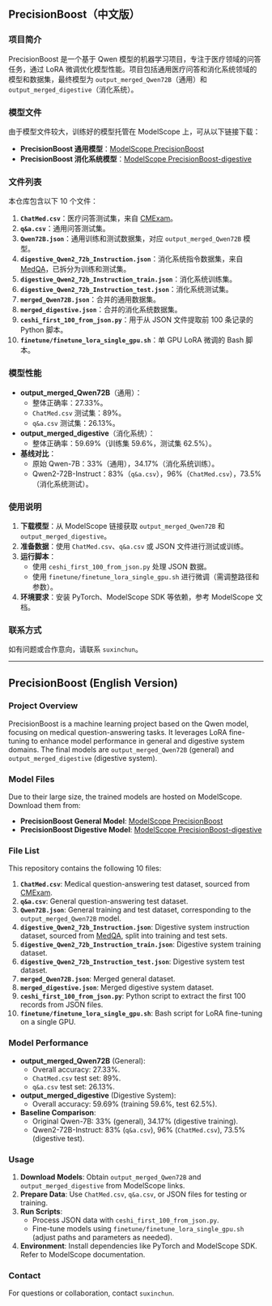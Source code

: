 ## PrecisionBoost（中文版）

### 项目简介
PrecisionBoost 是一个基于 Qwen 模型的机器学习项目，专注于医疗领域的问答任务，通过 LoRA 微调优化模型性能。项目包括通用医疗问答和消化系统领域的模型和数据集，最终模型为 `output_merged_Qwen72B`（通用）和 `output_merged_digestive`（消化系统）。

### 模型文件
由于模型文件较大，训练好的模型托管在 ModelScope 上，可从以下链接下载：
- **PrecisionBoost 通用模型**：[ModelScope PrecisionBoost](https://www.modelscope.cn/models/suxinchun/PrecisionBoost/files)
- **PrecisionBoost 消化系统模型**：[ModelScope PrecisionBoost-digestive](https://www.modelscope.cn/models/suxinchun/PrecisionBoost-digestive/files)

### 文件列表
本仓库包含以下 10 个文件：
1. **`ChatMed.csv`**：医疗问答测试集，来自 [CMExam](https://github.com/williamliujl/CMExam/blob/main/data/train.csv)。
2. **`q&a.csv`**：通用问答测试集。
3. **`Qwen72B.json`**：通用训练和测试数据集，对应 `output_merged_Qwen72B` 模型。
4. **`digestive_Qwen2_72b_Instruction.json`**：消化系统指令数据集，来自 [MedQA](https://github.com/jind11/MedQA)，已拆分为训练和测试集。
5. **`digestive_Qwen2_72b_Instruction_train.json`**：消化系统训练集。
6. **`digestive_Qwen2_72b_Instruction_test.json`**：消化系统测试集。
7. **`merged_Qwen72B.json`**：合并的通用数据集。
8. **`merged_digestive.json`**：合并的消化系统数据集。
9. **`ceshi_first_100_from_json.py`**：用于从 JSON 文件提取前 100 条记录的 Python 脚本。
10. **`finetune/finetune_lora_single_gpu.sh`**：单 GPU LoRA 微调的 Bash 脚本。

### 模型性能
- **output_merged_Qwen72B**（通用）：
  - 整体正确率：27.33%。
  - `ChatMed.csv` 测试集：89%。
  - `q&a.csv` 测试集：26.13%。
- **output_merged_digestive**（消化系统）：
  - 整体正确率：59.69%（训练集 59.6%，测试集 62.5%）。
- **基线对比**：
  - 原始 Qwen-7B：33%（通用），34.17%（消化系统训练）。
  - Qwen2-72B-Instruct：83%（`q&a.csv`），96%（`ChatMed.csv`），73.5%（消化系统测试）。

### 使用说明
1. **下载模型**：从 ModelScope 链接获取 `output_merged_Qwen72B` 和 `output_merged_digestive`。
2. **准备数据**：使用 `ChatMed.csv`、`q&a.csv` 或 JSON 文件进行测试或训练。
3. **运行脚本**：
   - 使用 `ceshi_first_100_from_json.py` 处理 JSON 数据。
   - 使用 `finetune/finetune_lora_single_gpu.sh` 进行微调（需调整路径和参数）。
4. **环境要求**：安装 PyTorch、ModelScope SDK 等依赖，参考 ModelScope 文档。

### 联系方式
如有问题或合作意向，请联系 `suxinchun`。

---

## PrecisionBoost (English Version)

### Project Overview
PrecisionBoost is a machine learning project based on the Qwen model, focusing on medical question-answering tasks. It leverages LoRA fine-tuning to enhance model performance in general and digestive system domains. The final models are `output_merged_Qwen72B` (general) and `output_merged_digestive` (digestive system).

### Model Files
Due to their large size, the trained models are hosted on ModelScope. Download them from:
- **PrecisionBoost General Model**: [ModelScope PrecisionBoost](https://www.modelscope.cn/models/suxinchun/PrecisionBoost/files)
- **PrecisionBoost Digestive Model**: [ModelScope PrecisionBoost-digestive](https://www.modelscope.cn/models/suxinchun/PrecisionBoost-digestive/files)

### File List
This repository contains the following 10 files:
1. **`ChatMed.csv`**: Medical question-answering test dataset, sourced from [CMExam](https://github.com/williamliujl/CMExam/blob/main/data/train.csv).
2. **`q&a.csv`**: General question-answering test dataset.
3. **`Qwen72B.json`**: General training and test dataset, corresponding to the `output_merged_Qwen72B` model.
4. **`digestive_Qwen2_72b_Instruction.json`**: Digestive system instruction dataset, sourced from [MedQA](https://github.com/jind11/MedQA), split into training and test sets.
5. **`digestive_Qwen2_72b_Instruction_train.json`**: Digestive system training dataset.
6. **`digestive_Qwen2_72b_Instruction_test.json`**: Digestive system test dataset.
7. **`merged_Qwen72B.json`**: Merged general dataset.
8. **`merged_digestive.json`**: Merged digestive system dataset.
9. **`ceshi_first_100_from_json.py`**: Python script to extract the first 100 records from JSON files.
10. **`finetune/finetune_lora_single_gpu.sh`**: Bash script for LoRA fine-tuning on a single GPU.

### Model Performance
- **output_merged_Qwen72B** (General):
  - Overall accuracy: 27.33%.
  - `ChatMed.csv` test set: 89%.
  - `q&a.csv` test set: 26.13%.
- **output_merged_digestive** (Digestive System):
  - Overall accuracy: 59.69% (training 59.6%, test 62.5%).
- **Baseline Comparison**:
  - Original Qwen-7B: 33% (general), 34.17% (digestive training).
  - Qwen2-72B-Instruct: 83% (`q&a.csv`), 96% (`ChatMed.csv`), 73.5% (digestive test).

### Usage
1. **Download Models**: Obtain `output_merged_Qwen72B` and `output_merged_digestive` from ModelScope links.
2. **Prepare Data**: Use `ChatMed.csv`, `q&a.csv`, or JSON files for testing or training.
3. **Run Scripts**:
   - Process JSON data with `ceshi_first_100_from_json.py`.
   - Fine-tune models using `finetune/finetune_lora_single_gpu.sh` (adjust paths and parameters as needed).
4. **Environment**: Install dependencies like PyTorch and ModelScope SDK. Refer to ModelScope documentation.

### Contact
For questions or collaboration, contact `suxinchun`.